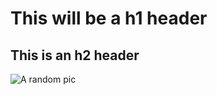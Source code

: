 # This will be a h1 header 
## This is an h2 header
![A random pic](https://unsplash.com/photos/4LFKzBv5O4A)
